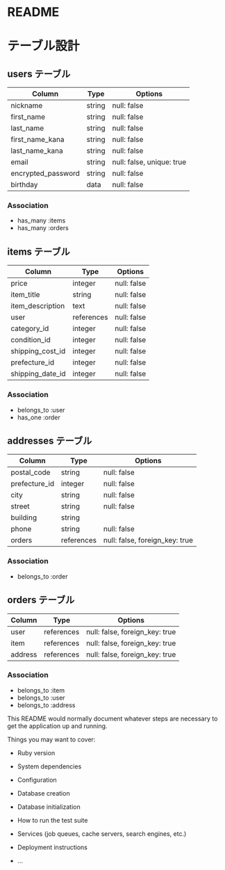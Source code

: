 # README
# テーブル設計

## users テーブル

| Column             | Type       | Options                   |
| ------------------ | ---------- | ------------------------- |
| nickname           |   string   | null: false               |
| first_name         |   string   | null: false               |
| last_name          |   string   | null: false               |
| first_name_kana    |   string   | null: false               |
| last_name_kana     |   string   | null: false               |
| email              |   string   | null: false, unique: true |
| encrypted_password |   string   | null: false               |
| birthday           |    data    | null: false               |

### Association

- has_many :items
- has_many :orders


## items テーブル

| Column            | Type       | Options     |
| ----------------- | ---------- | ----------- |
| price             | integer    | null: false |
| item_title        | string     | null: false |
| item_description  | text       | null: false |
| user              | references | null: false |
| category_id       | integer    | null: false |
| condition_id      | integer    | null: false |
| shipping_cost_id  | integer    | null: false |
| prefecture_id     | integer    | null: false |
| shipping_date_id  | integer    | null: false |

### Association

- belongs_to :user
- has_one :order


## addresses テーブル

| Column        | Type       | Options                        |
| ------------- | ---------- | ------------------------------ |
| postal_code   | string     | null: false                    |
| prefecture_id | integer    | null: false                    |
| city          | string     | null: false                    |
| street        | string     | null: false                    |
| building      | string     |                                |
| phone         | string     | null: false                    |
| orders        | references | null: false, foreign_key: true |

### Association

- belongs_to :order


## orders テーブル

| Column    | Type       | Options                        |
| --------- | ---------- | ------------------------------ |
| user      | references | null: false, foreign_key: true |
| item      | references | null: false, foreign_key: true |
| address   | references | null: false, foreign_key: true |

### Association

- belongs_to :item
- belongs_to :user
- belongs_to :address

This README would normally document whatever steps are necessary to get the
application up and running.

Things you may want to cover:

* Ruby version

* System dependencies

* Configuration

* Database creation

* Database initialization

* How to run the test suite

* Services (job queues, cache servers, search engines, etc.)

* Deployment instructions

* ...
